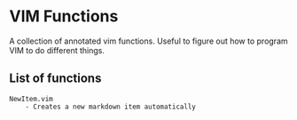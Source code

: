 # VIM Functions

A collection of annotated vim functions. Useful to figure out how to
program VIM to do different things.

## List of functions

    NewItem.vim
        - Creates a new markdown item automatically

